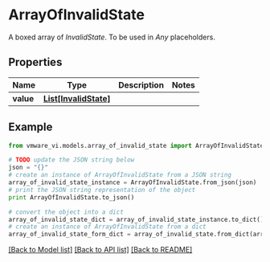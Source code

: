 # ArrayOfInvalidState

A boxed array of *InvalidState*. To be used in *Any* placeholders. 

## Properties
Name | Type | Description | Notes
------------ | ------------- | ------------- | -------------
**value** | [**List[InvalidState]**](InvalidState.md) |  | 

## Example

```python
from vmware_vi.models.array_of_invalid_state import ArrayOfInvalidState

# TODO update the JSON string below
json = "{}"
# create an instance of ArrayOfInvalidState from a JSON string
array_of_invalid_state_instance = ArrayOfInvalidState.from_json(json)
# print the JSON string representation of the object
print ArrayOfInvalidState.to_json()

# convert the object into a dict
array_of_invalid_state_dict = array_of_invalid_state_instance.to_dict()
# create an instance of ArrayOfInvalidState from a dict
array_of_invalid_state_form_dict = array_of_invalid_state.from_dict(array_of_invalid_state_dict)
```
[[Back to Model list]](../README.md#documentation-for-models) [[Back to API list]](../README.md#documentation-for-api-endpoints) [[Back to README]](../README.md)


